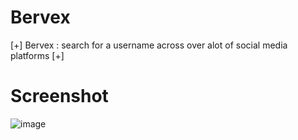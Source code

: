 # Bervex
[+] Bervex : search for a username across over alot of social media platforms [+]  
# Screenshot
![image](https://user-images.githubusercontent.com/45905472/66482268-804e7780-ea9a-11e9-95c6-85c2fe297bce.png)

